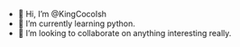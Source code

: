 - 👋 Hi, I’m @KingCocoIsh
- 🌱 I’m currently learning python.
- 💞️ I’m looking to collaborate on anything interesting really.

<!---
KingCocoIsh/KingCocoIsh is a ✨ special ✨ repository because its `README.md` (this file) appears on your GitHub profile.
You can click the Preview link to take a look at your changes.
--->
